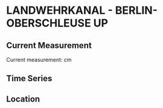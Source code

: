 # LANDWEHRKANAL - BERLIN-OBERSCHLEUSE UP

## Current Measurement

Current measurement: <Value topic="rivers/pegel-online/LWK/BERLIN-OBERSCHLEUSE UP/measurementValue"/> cm

## Time Series

<TimeSeries topic="rivers/pegel-online/LWK/BERLIN-OBERSCHLEUSE UP/measurementValue" period="week" />

## Location

<WorldMap>
  <Marker lat="52.4974083171919" lon="13.448832568216398" labelTopic="rivers/pegel-online/LWK/BERLIN-OBERSCHLEUSE UP" />
</WorldMap>
